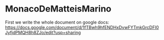 # MonacoDeMatteisMarino
First we write the whole document on google docs: https://docs.google.com/document/d/1fTBwh9hfENDHxDvwFYTmkGrcDFI0JyfjdPMQH8h8ZJo/edit?usp=sharing